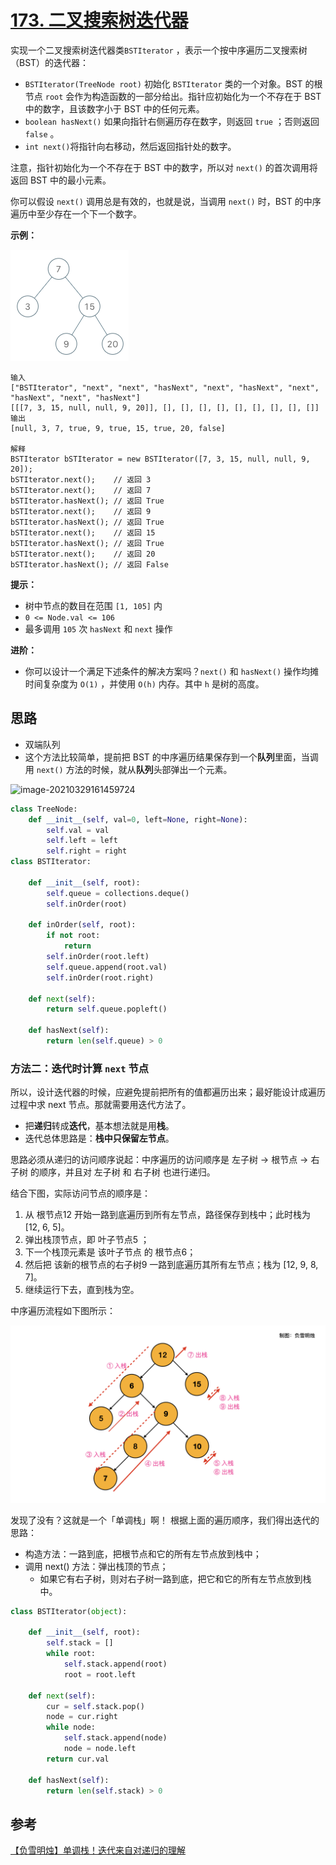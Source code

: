 # [173. 二叉搜索树迭代器](https://leetcode-cn.com/problems/binary-search-tree-iterator/)

实现一个二叉搜索树迭代器类`BSTIterator` ，表示一个按中序遍历二叉搜索树（BST）的迭代器：

- `BSTIterator(TreeNode root)` 初始化 `BSTIterator` 类的一个对象。BST 的根节点 `root` 会作为构造函数的一部分给出。指针应初始化为一个不存在于 BST 中的数字，且该数字小于 BST 中的任何元素。
- `boolean hasNext()` 如果向指针右侧遍历存在数字，则返回 `true` ；否则返回 `false` 。
- `int next()`将指针向右移动，然后返回指针处的数字。

注意，指针初始化为一个不存在于 BST 中的数字，所以对 `next()` 的首次调用将返回 BST 中的最小元素。

你可以假设 `next()` 调用总是有效的，也就是说，当调用 `next()` 时，BST 的中序遍历中至少存在一个下一个数字。

 

**示例：**

![img](../img/bst-tree.png)

```
输入
["BSTIterator", "next", "next", "hasNext", "next", "hasNext", "next", "hasNext", "next", "hasNext"]
[[[7, 3, 15, null, null, 9, 20]], [], [], [], [], [], [], [], [], []]
输出
[null, 3, 7, true, 9, true, 15, true, 20, false]

解释
BSTIterator bSTIterator = new BSTIterator([7, 3, 15, null, null, 9, 20]);
bSTIterator.next();    // 返回 3
bSTIterator.next();    // 返回 7
bSTIterator.hasNext(); // 返回 True
bSTIterator.next();    // 返回 9
bSTIterator.hasNext(); // 返回 True
bSTIterator.next();    // 返回 15
bSTIterator.hasNext(); // 返回 True
bSTIterator.next();    // 返回 20
bSTIterator.hasNext(); // 返回 False
```

 

**提示：**

- 树中节点的数目在范围 `[1, 105]` 内
- `0 <= Node.val <= 106`
- 最多调用 `105` 次 `hasNext` 和 `next` 操作

 

**进阶：**

- 你可以设计一个满足下述条件的解决方案吗？`next()` 和 `hasNext()` 操作均摊时间复杂度为 `O(1)` ，并使用 `O(h)` 内存。其中 `h` 是树的高度。

## 思路

- 双端队列
- 这个方法比较简单，提前把 BST 的中序遍历结果保存到一个**队列**里面，当调用 `next()` 方法的时候，就从**队列**头部弹出一个元素。

![image-20210329161459724](../img/image-20210329161459724.png)

```python
class TreeNode:
    def __init__(self, val=0, left=None, right=None):
        self.val = val
        self.left = left
        self.right = right
class BSTIterator:

    def __init__(self, root):
        self.queue = collections.deque()
        self.inOrder(root)

    def inOrder(self, root):
        if not root:
            return
        self.inOrder(root.left)
        self.queue.append(root.val)
        self.inOrder(root.right)

    def next(self):
        return self.queue.popleft()

    def hasNext(self):
        return len(self.queue) > 0
```

### 方法二：迭代时计算 `next` 节点

所以，设计迭代器的时候，应避免提前把所有的值都遍历出来；最好能设计成遍历过程中求 next 节点。那就需要用迭代方法了。

- 把**递归**转成**迭代**，基本想法就是用**栈**。
- 迭代总体思路是：**栈中只保留左节点**。
  

思路必须从递归的访问顺序说起：中序遍历的访问顺序是 左子树 -> 根节点 -> 右子树 的顺序，并且对 左子树 和 右子树 也进行递归。

结合下图，实际访问节点的顺序是：

1. 从 根节点12 开始一路到底遍历到所有左节点，路径保存到栈中；此时栈为 [12, 6, 5]。
2. 弹出栈顶节点，即 叶子节点5 ；
3. 下一个栈顶元素是 该叶子节点 的 根节点6；
4. 然后把 该新的根节点的右子树9 一路到底遍历其所有左节点；栈为 [12, 9, 8, 7]。
5. 继续运行下去，直到栈为空。
   

中序遍历流程如下图所示：

![173.001.jpeg](../img/1616898885-tLjlOD-173.001.jpeg)

发现了没有？这就是一个「单调栈」啊！
根据上面的遍历顺序，我们得出迭代的思路：

- 构造方法：一路到底，把根节点和它的所有左节点放到栈中；
- 调用 next() 方法：弹出栈顶的节点；
  - 如果它有右子树，则对右子树一路到底，把它和它的所有左节点放到栈中。

```python
class BSTIterator(object):

    def __init__(self, root):
        self.stack = []
        while root:
            self.stack.append(root)
            root = root.left

    def next(self):
        cur = self.stack.pop()
        node = cur.right
        while node:
            self.stack.append(node)
            node = node.left
        return cur.val

    def hasNext(self):
        return len(self.stack) > 0
```

## 参考

[【负雪明烛】单调栈！迭代来自对递归的理解](https://leetcode-cn.com/problems/binary-search-tree-iterator/solution/fu-xue-ming-zhu-dan-diao-zhan-die-dai-la-dkrm/)